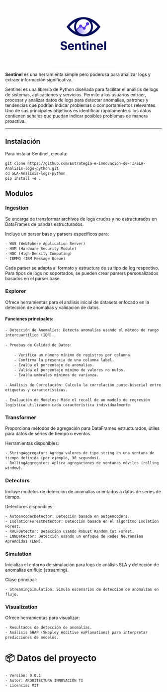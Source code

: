 <p align="center">
  <img src="docs/images/sentinel icon with text.png" alt="Sentinel Logo" width="200"/>
</p>



**Sentinel** es una herramienta simple pero poderosa para analizar logs y extraer información significativa.

Sentinel es una librería de Python diseñada para facilitar el análisis de logs de sistemas, aplicaciones y servicios. Permite a los usuarios extraer, procesar y analizar datos de logs para detectar anomalías, patrones y tendencias que podrían indicar problemas o comportamientos relevantes.  
Uno de sus principales objetivos es identificar rápidamente si los datos contienen señales que puedan indicar posibles problemas de manera proactiva.

---

## Instalación

Para instalar Sentinel, ejecuta:

```bashpdoc 
git clone https://github.com/Estrategia-e-innovacion-de-TI/SLA-Analisis-logs-python.git
cd SLA-Analisis-logs-python
pip install -e .
```

## Modulos

### Ingestion
Se encarga de transformar archivos de logs crudos y no estructurados en DataFrames de pandas estructurados.

Incluye un parser base y parsers específicos para:

    - WAS (WebSphere Application Server)
    - HSM (Hardware Security Module)
    - HDC (High-Density Computing)
    - IBMMQ (IBM Message Queue)

Cada parser se adapta al formato y estructura de su tipo de log respectivo.
Para tipos de logs no soportados, se pueden crear parsers personalizados basados en el parser base.

### Explorer
Ofrece herramientas para el análisis inicial de datasets enfocado en la detección de anomalías y validación de datos.

#### Funciones principales:

    - Detección de Anomalías: Detecta anomalías usando el método de rango intercuartílico (IQR).

    - Pruebas de Calidad de Datos:

        - Verifica un número mínimo de registros por columna.
        - Confirma la presencia de una columna label.
        - Evalúa el porcentaje de anomalías.
        - Valida el porcentaje mínimo de valores no nulos.
        - Evalúa umbrales mínimos de varianza.

    - Análisis de Correlación: Calcula la correlación punto-biserial entre etiquetas y características.

    - Evaluación de Modelos: Mide el recall de un modelo de regresión logística utilizando cada característica individualmente.

### Transformer
Proporciona métodos de agregación para DataFrames estructurados, útiles para datos de series de tiempo o eventos.

Herramientas disponibles:

    - StringAggregator: Agrega valores de tipo string en una ventana de tiempo definida (por ejemplo, 30 segundos).
    - RollingAggregator: Aplica agregaciones de ventanas móviles (rolling window).

### Detectors
Incluye modelos de detección de anomalías orientados a datos de series de tiempo.

Detectores disponibles:

    - AutoencoderDetector: Detección basada en autoencoders.
    - IsolationForestDetector: Detección basada en el algoritmo Isolation Forest.
    - RRCFDetector: Detección usando Robust Random Cut Forest.
    - LNNDetector: Detección usando un enfoque de Redes Neuronales Aprendidas (LNN).

### Simulation
Inicializa el entorno de simulación para logs de análisis SLA y detección de anomalías en flujo (streaming).

Clase principal:

    - StreamingSimulation: Simula escenarios de detección de anomalías en flujo.
    
### Visualization
Ofrece herramientas para visualizar:

    - Resultados de detección de anomalías.
    - Análisis SHAP (SHapley Additive exPlanations) para interpretar predicciones de modelos.



# 📦 Datos del proyecto

    - Versión: 0.0.1
    - Autor: ARQUITECTURA INNOVACIÓN TI
    - Licencia: MIT